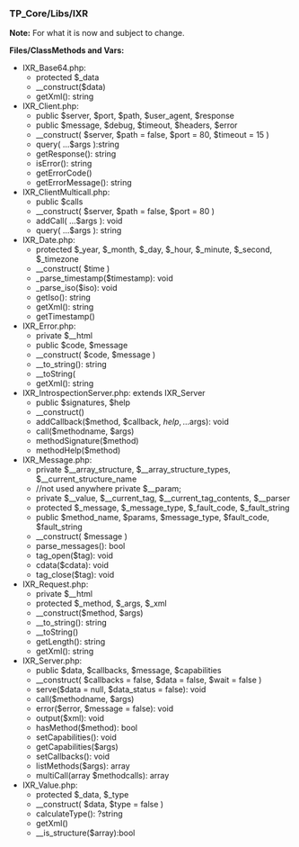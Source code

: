 ### TP_Core/Libs/IXR

**Note:** For what it is now and subject to change. 

**Files/ClassMethods and Vars:**  

- IXR_Base64.php: 	
	- protected $_data 
	- __construct($data) 
	- getXml(): string 
- IXR_Client.php: 	
	- public $server, $port, $path, $user_agent, $response 
	- public $message, $debug, $timeout, $headers, $error
	- __construct( $server, $path = false, $port = 80, $timeout = 15 ) 
	- query( ...$args ):string 
	- getResponse(): string 
	- isError(): string 
	- getErrorCode() 
	- getErrorMessage(): string 
- IXR_ClientMulticall.php: 	
	- public $calls 
	- __construct( $server, $path = false, $port = 80 ) 
	- addCall( ...$args ): void 
	- query( ...$args ): string 
- IXR_Date.php: 	
	- protected $_year, $_month, $_day, $_hour, $_minute, $_second, $_timezone 
	- __construct( $time ) 
	- _parse_timestamp($timestamp): void 
	- _parse_iso($iso): void 
	- getIso(): string 
	- getXml(): string 
	- getTimestamp() 
- IXR_Error.php: 	
	- private $__html 
	- public $code, $message 
	- __construct( $code, $message ) 
	- __to_string(): string 
	- __toString( 
	- getXml(): string 
- IXR_IntrospectionServer.php: extends IXR_Server	
	- public $signatures, $help 
	- __construct() 
	- addCallback($method, $callback, $help, ...$args): void 
	- call($methodname, $args) 
	- methodSignature($method)
	- methodHelp($method) 
- IXR_Message.php: 	
	- private $__array_structure, $__array_structure_types, $__current_structure_name 
	- //not used anywhere private $__param; 
	- private $__value, $__current_tag, $__current_tag_contents, $__parser 
	- protected $_message, $_message_type, $_fault_code, $_fault_string 
	- public $method_name, $params, $message_type, $fault_code, $fault_string 
	- __construct( $message ) 
	- parse_messages(): bool 
	- tag_open($tag): void 
	- cdata($cdata): void 
	- tag_close($tag): void 
- IXR_Request.php: 	
	- private $__html 
	- protected $_method, $_args, $_xml 
	- __construct($method, $args) 
	- __to_string(): string 
	- __toString() 
	- getLength(): string 
	- getXml(): string 
- IXR_Server.php: 	
	- public $data, $callbacks, $message, $capabilities 
	- __construct( $callbacks = false, $data = false, $wait = false ) 
	- serve($data = null, $data_status = false): void 
	- call($methodname, $args) 
	- error($error, $message = false): void 
	- output($xml): void 
	- hasMethod($method): bool 
	- setCapabilities(): void 
	- getCapabilities($args) 
	- setCallbacks(): void 
	- listMethods($args): array 
	- multiCall(array $methodcalls): array 
- IXR_Value.php: 	
	- protected $_data, $_type 
	- __construct( $data, $type = false ) 
	- calculateType(): ?string 
	- getXml() 
	- __is_structure($array):bool 
